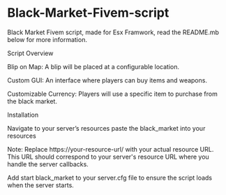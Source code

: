 # Black-Market-Fivem-script
Black Market Fivem script, made for Esx Framwork, read the README.mb below for more information.

Script Overview

Blip on Map: A blip will be placed at a configurable location.

Custom GUI: An interface where players can buy items and weapons.

Customizable Currency: Players will use a specific item to purchase from the black market.

Installation 

Navigate to your server’s resources paste the black_market into your resources

Note: Replace https://your-resource-url/ with your actual resource URL. This URL should correspond to your server's resource URL where you handle the server callbacks.

Add start black_market to your server.cfg file to ensure the script loads when the server starts.

